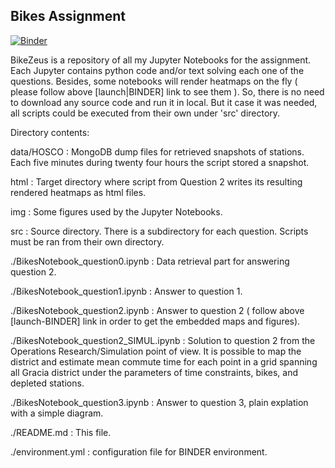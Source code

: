 ## Bikes Assignment ##

[![Binder](https://mybinder.org/badge.svg)](https://mybinder.org/v2/gh/a-torrano-m/BikeZeus/master)

BikeZeus is a repository of all my Jupyter Notebooks for the assignment.
Each Jupyter contains python code and/or text solving each one of the questions.
Besides, some notebooks will render heatmaps on the fly ( please follow above [launch|BINDER] link to see them ).
So, there is no need to download any source code and run it in local. But it case it was needed,
all scripts could be executed from their own under 'src' directory.

Directory contents:

data/HOSCO 	: MongoDB dump files for retrieved snapshots of stations. Each five minutes during 
twenty four hours the script stored a snapshot.

html 		: Target directory where script from Question 2 writes its resulting rendered heatmaps as 
html files.

img  		: Some figures used by the Jupyter Notebooks.

src  		: Source directory. There is a subdirectory for each question. Scripts must be ran from 
their own directory.

./BikesNotebook_question0.ipynb		: Data retrieval part for answering question 2.

./BikesNotebook_question1.ipynb		: Answer to question 1.

./BikesNotebook_question2.ipynb		: Answer to question 2 ( follow above [launch-BINDER] link 
in order to get the embedded maps and figures).

./BikesNotebook_question2_SIMUL.ipynb	: Solution to question 2 from the Operations Research/Simulation
point of view. It is possible to map the district and estimate mean commute time for each point in a grid
spanning all Gracia district under the parameters of time constraints, bikes, and depleted stations.
<under construnction>  

./BikesNotebook_question3.ipynb		: Answer to question 3, plain explation with a simple diagram.

./README.md	 			: This file.

./environment.yml			: configuration file for BINDER environment.




 
